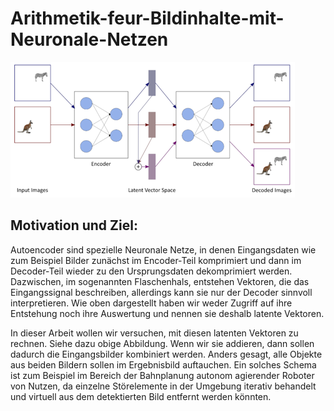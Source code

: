 # Arithmetik-feur-Bildinhalte-mit-Neuronale-Netzen

![img.png](img.png)

## Motivation und Ziel:

Autoencoder sind spezielle Neuronale Netze, in denen Eingangsdaten wie zum Beispiel Bilder zunächst im Encoder-Teil komprimiert und dann im Decoder-Teil wieder zu den Ursprungsdaten dekomprimiert werden. Dazwischen, im sogenannten Flaschenhals, entstehen Vektoren, die das Eingangssignal beschreiben, allerdings kann sie nur der Decoder sinnvoll interpretieren.
Wie oben dargestellt haben wir weder Zugriff auf ihre Entstehung noch ihre Auswertung und nennen sie deshalb latente Vektoren.

In dieser Arbeit wollen wir versuchen, mit diesen latenten Vektoren zu rechnen. Siehe dazu obige Abbildung.
Wenn wir sie addieren, dann sollen dadurch die Eingangsbilder kombiniert werden. Anders gesagt, alle Objekte aus beiden Bildern sollen im Ergebnisbild auftauchen.
Ein solches Schema ist zum Beispiel im Bereich der Bahnplanung autonom agierender Roboter von Nutzen, da einzelne Störelemente in der Umgebung iterativ behandelt und virtuell aus dem detektierten Bild entfernt werden könnten.